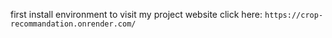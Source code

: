 first install environment
to visit my project website click here: `https://crop-recommandation.onrender.com/`